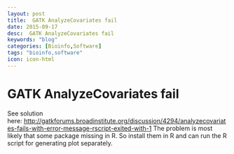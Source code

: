 ```yaml
---
layout: post
title:  GATK AnalyzeCovariates fail
date: 2015-09-17
desc:  GATK AnalyzeCovariates fail
keywords: "blog"
categories: [Bioinfo,Software]
tags: "bioinfo,software"
icon: icon-html
---
```


# GATK AnalyzeCovariates fail

See solution here: http://gatkforums.broadinstitute.org/discussion/4294/analyzecovariates-fails-with-error-message-rscript-exited-with-1 The problem is most likely that some package missing in R. So install them in R and can run the R script for generating plot separately.
